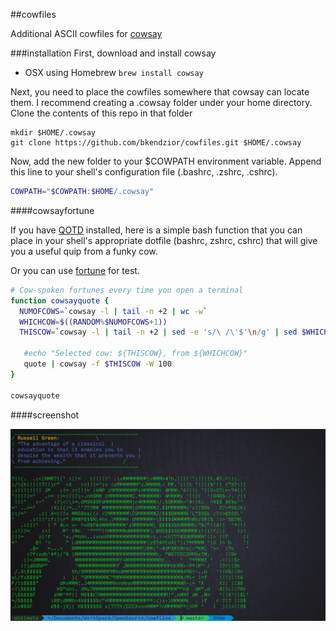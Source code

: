 ##cowfiles

Additional ASCII cowfiles for [cowsay](http://en.wikipedia.org/wiki/Cowsay)

###installation
First, download and install cowsay

- OSX using Homebrew
```brew install cowsay```

Next, you need to place the cowfiles somewhere that cowsay can locate them. I recommend creating a .cowsay folder under your home directory. Clone the contents of this repo in that folder

```
mkdir $HOME/.cowsay
git clone https://github.com/bkendzior/cowfiles.git $HOME/.cowsay
```

Now, add the new folder to your $COWPATH environment variable. Append this line to your shell's configuration file (.bashrc, .zshrc, .cshrc).

``` bash
COWPATH="$COWPATH:$HOME/.cowsay"
```

####cowsayfortune

If you have [QOTD](https://en.wikipedia.org/wiki/QOTD) installed, here is a simple bash function that you can place in your shell's appropriate dotfile (bashrc, zshrc, cshrc) that will give you a useful quip from a funky cow.

Or you can use [fortune](http://en.wikipedia.org/wiki/Fortune_(Unix)) for test.

``` bash
# Cow-spoken fortunes every time you open a terminal
function cowsayquote {
  NUMOFCOWS=`cowsay -l | tail -n +2 | wc -w`
  WHICHCOW=$((RANDOM%$NUMOFCOWS+1))
  THISCOW=`cowsay -l | tail -n +2 | sed -e 's/\ /\'$'\n/g' | sed $WHICHCOW'q;d'`

   #echo "Selected cow: ${THISCOW}, from ${WHICHCOW}"
   quote | cowsay -f $THISCOW -W 100
}

cowsayquote
```

####screenshot

![Screen Shot](screenshot.png)